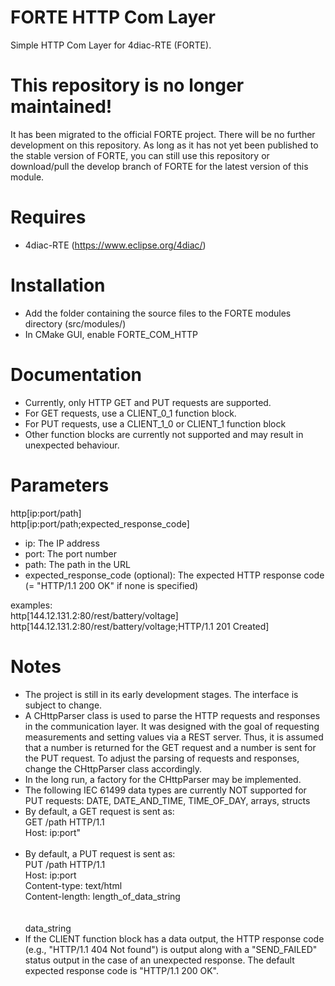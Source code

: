 # FORTE HTTP Com Layer
Simple HTTP Com Layer for 4diac-RTE (FORTE).

# This repository is no longer maintained!
It has been migrated to the official FORTE project. There will be no further development on this repository. As long as it has not yet been published to the stable version of FORTE, you can still use this repository or download/pull the develop branch of FORTE for the latest version of this module.
​
# Requires
* 4diac-RTE (https://www.eclipse.org/4diac/)

# Installation
* Add the folder containing the source files to the FORTE modules directory (src/modules/)
* In CMake GUI, enable FORTE_COM_HTTP
​
# Documentation
* Currently, only HTTP GET and PUT requests are supported.
* For GET requests, use a CLIENT_0_1 function block.
* For PUT requests, use a CLIENT_1_0 or CLIENT_1 function block
* Other function blocks are currently not supported and may result in unexpected behaviour.

# Parameters
http[ip:port/path] <br />
http[ip:port/path;expected_response_code]
* ip: The IP address
* port: The port number
* path: The path in the URL
* expected_response_code (optional): The expected HTTP response code (= "HTTP/1.1 200 OK" if none is specified)

examples: <br />
http[144.12.131.2:80/rest/battery/voltage] <br />
http[144.12.131.2:80/rest/battery/voltage;HTTP/1.1 201 Created]

# Notes
* The project is still in its early development stages. The interface is subject to change.
* A CHttpParser class is used to parse the HTTP requests and responses in the communication layer.
  It was designed with the goal of requesting measurements and setting values via a REST server.
  Thus, it is assumed that a number is returned for the GET request and a number is sent for the PUT request.
  To adjust the parsing of requests and responses, change the CHttpParser class accordingly.
* In the long run, a factory for the CHttpParser may be implemented.
* The following IEC 61499 data types are currently NOT supported for PUT requests: DATE, DATE_AND_TIME, TIME_OF_DAY, arrays, structs
* By default, a GET request is sent as: <br />
  GET /path HTTP/1.1 <br />
  Host: ip:port" <br />
  <br />
* By default, a PUT request is sent as: <br />
  PUT /path HTTP/1.1 <br />
  Host: ip:port <br />
  Content-type: text/html <br />
  Content-length: length_of_data_string <br />
  <br />
  <br />
  data_string
* If the CLIENT function block has a data output, the HTTP response code (e.g., "HTTP/1.1 404 Not found") is output
  along with a "SEND_FAILED" status output in the case of an unexpected response.
  The default expected response code is "HTTP/1.1 200 OK".
